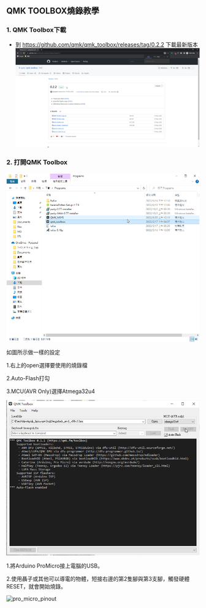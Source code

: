## QMK TOOLBOX燒錄教學



### 1. QMK Toolbox下載

* 到 https://github.com/qmk/qmk_toolbox/releases/tag/0.2.2 下載最新版本
![image](https://github.com/ouser555/ergodashv99/blob/main/QMKToolbox/pic/chrome_eDgEPXTqOD.png)

### 2. 打開QMK Toolbox

![image](https://github.com/ouser555/ergodashv99/blob/main/QMKToolbox/pic/explorer_IltXWZmTo1.png)

如圖所示做一樣的設定

1.右上的open選擇要使用的燒錄檔

2.Auto-Flash打勾

3.MCU(AVR Only)選擇Atmega32u4

![image](https://github.com/ouser555/ergodashv99/blob/main/QMKToolbox/pic/qmk_toolbox_NdcRWePXHe.png)

1.將Arduino ProMicro接上電腦的USB。

2.使用聶子或其他可以導電的物體，短接右邊的第2隻腳與第3支腳，觸發硬體RESET，就會開始燒錄。

![pro_micro_pinout](https://user-images.githubusercontent.com/95702400/145521171-3f43e472-40c0-441b-bc69-28e8c52dca2d.jpg)
